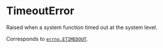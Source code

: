 # TimeoutError

Raised when a system function timed out at the system level.

Corresponds to [`errno.ETIMEDOUT`](/modules/errno/ETIMEDOUT.md).

